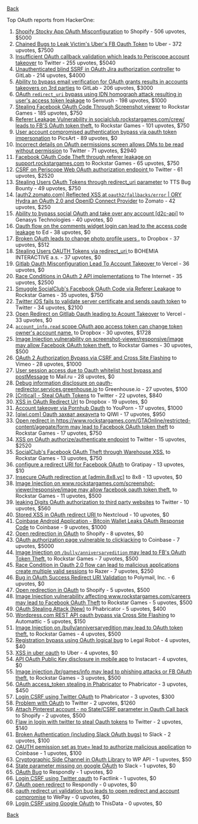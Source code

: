 [Back](../README.md)

Top OAuth reports from HackerOne:

1. [Shopify Stocky App OAuth Misconfiguration](https://hackerone.com/reports/740989) to Shopify - 506 upvotes, $5000
2. [Chained Bugs to Leak Victim's Uber's FB Oauth Token](https://hackerone.com/reports/202781) to Uber - 372 upvotes, $7500
3. [Insufficient OAuth callback validation which leads to Periscope account takeover](https://hackerone.com/reports/110293) to Twitter - 255 upvotes, $5040
4. [Unauthenticated blind SSRF in OAuth Jira authorization controller](https://hackerone.com/reports/398799) to GitLab - 214 upvotes, $4000
5. [Ability to bypass email verification for OAuth grants results in accounts takeovers on 3rd parties](https://hackerone.com/reports/922456) to GitLab - 206 upvotes, $3000
6. [OAuth `redirect_uri` bypass using IDN homograph attack resulting in user's access token leakage](https://hackerone.com/reports/861940) to Semrush - 198 upvotes, $1000
7. [Stealing Facebook OAuth Code Through Screenshot viewer](https://hackerone.com/reports/488269) to Rockstar Games - 185 upvotes, $750
8. [Referer Leakage Vulnerability in  socialclub.rockstargames.com/crew/ leads to FB'S OAuth token theft.](https://hackerone.com/reports/787160) to Rockstar Games - 101 upvotes, $750
9. [User account compromised authentication bypass via oauth token impersonation](https://hackerone.com/reports/739321) to PicsArt - 89 upvotes, $0
10. [Incorrect details on OAuth permissions screen allows DMs to be read without permission](https://hackerone.com/reports/434763) to Twitter - 71 upvotes, $2940
11. [Facebook OAuth Code Theft through referer leakage on support.rockstargames.com](https://hackerone.com/reports/482743) to Rockstar Games - 65 upvotes, $750
12. [CSRF on Periscope Web OAuth authorization endpoint ](https://hackerone.com/reports/215381) to Twitter - 61 upvotes, $2520
13. [Stealing Users OAuth Tokens through redirect_uri parameter](https://hackerone.com/reports/665651) to TTS Bug Bounty - 49 upvotes, $750
14. [[auth2.zomato.com] Reflected XSS at `oauth2/fallbacks/error` | ORY Hydra an OAuth 2.0 and OpenID Connect Provider](https://hackerone.com/reports/456333) to Zomato - 42 upvotes, $250
15. [Ability to bypass social OAuth and take over any account [d2c-api]](https://hackerone.com/reports/729960) to Genasys Technologies - 40 upvotes, $0
16. [Oauth flow on the comments widget login can lead to the access code leakage](https://hackerone.com/reports/292783) to Ed - 38 upvotes, $0
17. [Broken OAuth leads to change photo profile users .](https://hackerone.com/reports/642475) to Dropbox - 37 upvotes, $512
18. [Stealing Users OAUTH Tokens via redirect_uri ](https://hackerone.com/reports/405100) to BOHEMIA INTERACTIVE a.s. - 37 upvotes, $0
19. [Gitlab Oauth Misconfiguration Lead To Account Takeover ](https://hackerone.com/reports/541701) to Vercel - 36 upvotes, $0
20. [Race Conditions in OAuth 2 API implementations](https://hackerone.com/reports/55140) to The Internet - 35 upvotes, $2500
21. [Smuggle SocialClub's Facebook OAuth Code via Referer Leakage](https://hackerone.com/reports/342709) to Rockstar Games - 35 upvotes, $750
22. [Twitter iOS fails to validate server certificate and sends oauth token](https://hackerone.com/reports/168538) to Twitter - 34 upvotes, $2100
23. [Open Redirect on Gitllab Oauth leading to Acount Takeover](https://hackerone.com/reports/677617) to Vercel - 33 upvotes, $0
24. [`account_info.read` scope OAuth app access token can change token owner's account name.](https://hackerone.com/reports/1031240) to Dropbox - 30 upvotes, $1728
25. [Image Injection vulnerability on screenshot-viewer/responsive/image may allow Facebook OAuth token theft.](https://hackerone.com/reports/655288) to Rockstar Games - 30 upvotes, $500
26. [OAuth 2 Authorization Bypass via CSRF and Cross Site Flashing](https://hackerone.com/reports/136582) to Vimeo - 28 upvotes, $1000
27. [User session access due to Oauth whitelist host bypass and postMessage](https://hackerone.com/reports/875938) to Mail.ru - 28 upvotes, $0
28. [Debug information disclosure on oauth-redirector.services.greenhouse.io](https://hackerone.com/reports/315205) to Greenhouse.io - 27 upvotes, $100
29. [[Critical] - Steal OAuth Tokens](https://hackerone.com/reports/131202) to Twitter - 22 upvotes, $840
30. [XSS in OAuth Redirect Url](https://hackerone.com/reports/163707) to Dropbox - 19 upvotes, $0
31. [Account takeover via Pornhub Oauth](https://hackerone.com/reports/192648) to YouPorn - 17 upvotes, $1000
32. [[qiwi.com] Oauth захват аккаунта](https://hackerone.com/reports/159507) to QIWI - 17 upvotes, $950
33. [Open redirect in https://www.rockstargames.com/GTAOnline/restricted-content/agegate/form may lead to Facebook OAuth token theft](https://hackerone.com/reports/798121) to Rockstar Games - 17 upvotes, $750
34. [XSS on OAuth authorize/authenticate endpoint](https://hackerone.com/reports/87040) to Twitter - 15 upvotes, $2520
35. [SocialClub's Facebook OAuth Theft through Warehouse XSS.](https://hackerone.com/reports/316948) to Rockstar Games - 13 upvotes, $750
36. [configure a redirect URI for Facebook OAuth](https://hackerone.com/reports/140432) to Gratipay - 13 upvotes, $10
37. [Insecure OAuth redirection at [admin.8x8.vc]](https://hackerone.com/reports/770548) to 8x8 - 13 upvotes, $0
38. [Image Injection on www.rockstargames.com/screenshot-viewer/responsive/image may allow facebook oauth token theft.](https://hackerone.com/reports/497655) to Rockstar Games - 11 upvotes, $500
39. [leaking Digits OAuth authorization to third party websites](https://hackerone.com/reports/166942) to Twitter - 10 upvotes, $560
40. [Stored XSS in OAuth redirect URI ](https://hackerone.com/reports/261138) to Nextcloud - 10 upvotes, $0
41. [Coinbase Android Application - Bitcoin Wallet Leaks OAuth Response Code](https://hackerone.com/reports/5314) to Coinbase - 9 upvotes, $1000
42. [Open redirection in OAuth](https://hackerone.com/reports/405697) to Shopify - 8 upvotes, $0
43. [OAuth authorization page vulnerable to clickjacking](https://hackerone.com/reports/65825) to Coinbase - 7 upvotes, $5000
44. [Image Injection on `/bully/anniversaryedition` may lead to FB's OAuth Token Theft.](https://hackerone.com/reports/659784) to Rockstar Games - 7 upvotes, $500
45. [Race Condition in Oauth 2.0 flow can lead to malicious applications create multiple valid sessions](https://hackerone.com/reports/699112) to Razer - 7 upvotes, $250
46. [Bug in OAuth Success Redirect URI Validation](https://hackerone.com/reports/753547) to Polymail, Inc. - 6 upvotes, $0
47. [Open redirection in OAuth](https://hackerone.com/reports/55525) to Shopify - 5 upvotes, $500
48. [Image Injection vulnerability affecting www.rockstargames.com/careers may lead to Facebook OAuth Theft](https://hackerone.com/reports/491654) to Rockstar Games - 5 upvotes, $500
49. [OAuth Stealing Attack (New)](https://hackerone.com/reports/3930) to Phabricator - 5 upvotes, $400
50. [Wordpress.com REST API oauth bypass via Cross Site Flashing](https://hackerone.com/reports/176308) to Automattic - 5 upvotes, $150
51. [Image Injection on /bully/anniversaryedition may lead to OAuth token theft.](https://hackerone.com/reports/498358) to Rockstar Games - 4 upvotes, $500
52. [Registration bypass using OAuth logical bug](https://hackerone.com/reports/64946) to Legal Robot - 4 upvotes, $40
53. [XSS in uber oauth](https://hackerone.com/reports/131052) to Uber - 4 upvotes, $0
54. [API OAuth Public Key disclosure in mobile app](https://hackerone.com/reports/160120) to Instacart - 4 upvotes, $0
55. [Image injection /br/games/info may lead to phishing attacks or FB OAuth theft.](https://hackerone.com/reports/510388) to Rockstar Games - 3 upvotes, $500
56. [OAuth access_token stealing in Phabricator](https://hackerone.com/reports/3596) to Phabricator - 3 upvotes, $450
57. [Login CSRF using Twitter OAuth](https://hackerone.com/reports/2228) to Phabricator - 3 upvotes, $300
58. [Problem with OAuth](https://hackerone.com/reports/46485) to Twitter - 2 upvotes, $1260
59. [Attach Pinterest account - no State/CSRF parameter in Oauth Call back](https://hackerone.com/reports/111218) to Shopify - 2 upvotes, $500
60. [Flaw in login with twitter to steal Oauth tokens](https://hackerone.com/reports/44492) to Twitter - 2 upvotes, $140
61. [Broken Authentication (including Slack OAuth bugs)](https://hackerone.com/reports/2559) to Slack - 2 upvotes, $100
62. [OAUTH pemission set as true= lead to authorize malicious application](https://hackerone.com/reports/87561) to Coinbase - 1 upvotes, $100
63. [Cryptographic Side Channel in OAuth Library](https://hackerone.com/reports/31168) to WP API - 1 upvotes, $50
64. [State parameter missing on google OAuth](https://hackerone.com/reports/2688) to Slack - 1 upvotes, $0
65. [OAuth Bug](https://hackerone.com/reports/9460) to Respondly - 1 upvotes, $0
66. [Login CSRF using Twitter oauth](https://hackerone.com/reports/13555) to Factlink - 1 upvotes, $0
67. [OAuth open redirect](https://hackerone.com/reports/7900) to Respondly - 0 upvotes, $0
68. [oauth redirect uri validation bug leads to open redirect and account compromise](https://hackerone.com/reports/20661) to WePay - 0 upvotes, $0
69. [Login CSRF using Google OAuth](https://hackerone.com/reports/118737) to ThisData - 0 upvotes, $0


[Back](../README.md)